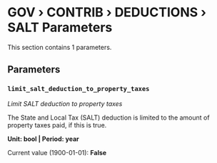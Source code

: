 # GOV › CONTRIB › DEDUCTIONS › SALT Parameters

This section contains 1 parameters.

## Parameters

### `limit_salt_deduction_to_property_taxes`
*Limit SALT deduction to property taxes*

The State and Local Tax (SALT) deduction is limited to the amount of property taxes paid, if this is true.

**Unit: bool | Period: year**

Current value (1900-01-01): **False**

